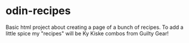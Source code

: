 # odin-recipes
Basic html project about creating a page of a bunch of recipes. To add a little spice my "recipes" will be Ky Kiske combos from Guilty Gear!